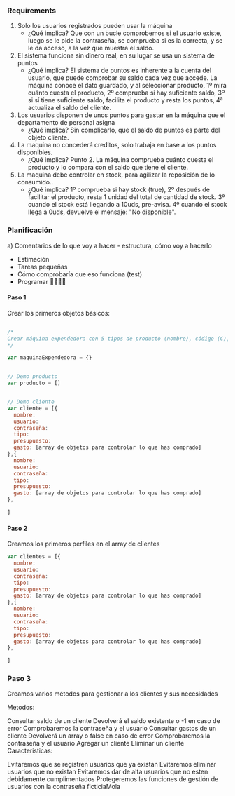 ### Requirements

1) Solo los usuarios registrados pueden usar la máquina
    - ¿Qué implica? Que con un bucle comprobemos si el usuario existe, luego se le pide la contraseña, se comprueba si es la correcta, y se le da acceso, a la vez que muestra el saldo. 
2) El sistema funciona sin dinero real, en su lugar se usa un sistema de puntos
    - ¿Qué implica? El sistema de puntos es inherente a la cuenta del usuario, que puede comprobar su saldo cada vez que accede. La máquina conoce el dato guardado, y al seleccionar producto, 1º mira cuánto cuesta el producto, 2º comprueba si hay suficiente saldo, 3º si sí tiene suficiente saldo, facilita el producto y resta los puntos, 4ª actualiza el saldo del cliente.
3) Los usuarios disponen de unos puntos para gastar en la máquina que el departamento de personal asigna
    - ¿Qué implica? Sin complicarlo, que el saldo de puntos es parte del objeto cliente. 
4) La maquina no concederá creditos, solo trabaja en base a los puntos disponibles.
    - ¿Qué implica? Punto 2. La máquina comprueba cuánto cuesta el producto y lo compara con el saldo que tiene el cliente. 
5) La maquina debe controlar en stock, para agilizar la reposición de lo consumido..
    - ¿Qué implica? 1º comprueba si hay stock (true), 2º después de facilitar el producto, resta 1 unidad del total de cantidad de stock. 3º cuando el stock está llegando a 10uds, pre-avisa. 4º cuando el stock llega a 0uds, devuelve el mensaje: "No disponible". 


### Planificación
a) Comentarios de lo que voy a hacer - estructura, cómo voy a hacerlo
- Estimación 
- Tareas pequeñas
- Cómo comprobaría que eso funciona (test)
- Programar 👩‍💻👩‍💻

#### Paso 1
Crear los primeros objetos básicos: 

```javascript

/*
Crear máquina expendedora con 5 tipos de producto (nombre), código (C), cantidad para gestión del stock (stock), disponibilidad (true - false), puntos que cuesta (precio).  
*/  

var maquinaExpendedora = {}


// Demo producto
var producto = []


// Demo cliente 
var cliente = [{
  nombre: 
  usuario: 
  contraseña: 
  tipo: 
  presupuesto: 
  gasto: [array de objetos para controlar lo que has comprado]
},{
  nombre: 
  usuario: 
  contraseña: 
  tipo: 
  presupuesto: 
  gasto: [array de objetos para controlar lo que has comprado]
}, 

]

```



#### Paso 2
Creamos los primeros perfiles en el array de clientes 

```js
var clientes = [{
  nombre: 
  usuario: 
  contraseña: 
  tipo: 
  presupuesto: 
  gasto: [array de objetos para controlar lo que has comprado]
},{
  nombre: 
  usuario: 
  contraseña: 
  tipo: 
  presupuesto: 
  gasto: [array de objetos para controlar lo que has comprado]
}, 

]
```

### Paso 3 
Creamos varios métodos para gestionar a los clientes y sus necesidades

Metodos:

Consultar saldo de un cliente
Devolverá el saldo existente o -1 en caso de error
Comprobaremos la contraseña y el usuario
Consultar gastos de un cliente
Devolverá un array o false en caso de error
Comprobaremos la contraseña y el usuario
Agregar un cliente
Eliminar un cliente
Caracteristicas:

Evitaremos que se registren usuarios que ya existan
Evitaremos eliminar usuarios que no existan
Evitaremos dar de alta usuarios que no esten debidamente cumplimentados
Protegeremos las funciones de gestión de usuarios con la contraseña ficticiaMola











